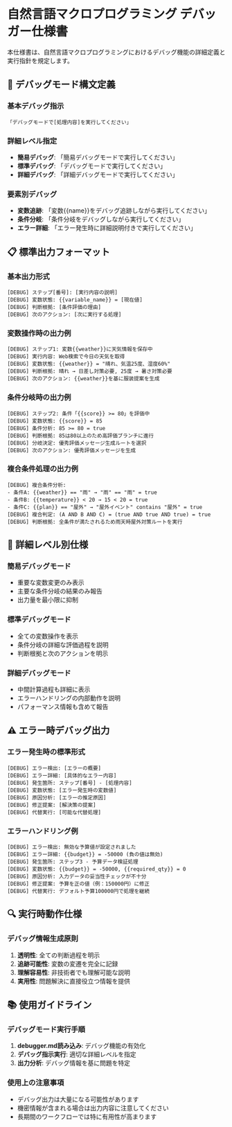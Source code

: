 # 自然言語マクロプログラミング デバッガー仕様書

本仕様書は、自然言語マクロプログラミングにおけるデバッグ機能の詳細定義と実行指針を規定します。

## 🔧 デバッグモード構文定義

### 基本デバッグ指示
```
「デバッグモードで[処理内容]を実行してください」
```

### 詳細レベル指定
- **簡易デバッグ**: 「簡易デバッグモードで実行してください」
- **標準デバッグ**: 「デバッグモードで実行してください」
- **詳細デバッグ**: 「詳細デバッグモードで実行してください」

### 要素別デバッグ
- **変数追跡**: 「変数{{name}}をデバッグ追跡しながら実行してください」
- **条件分岐**: 「条件分岐をデバッグしながら実行してください」
- **エラー詳細**: 「エラー発生時に詳細説明付きで実行してください」

## 📋 標準出力フォーマット

### 基本出力形式
```
[DEBUG] ステップ[番号]: [実行内容の説明]
[DEBUG] 変数状態: {{variable_name}} = [現在値]
[DEBUG] 判断根拠: [条件評価の理由]
[DEBUG] 次のアクション: [次に実行する処理]
```

### 変数操作時の出力例
```
[DEBUG] ステップ1: 変数{{weather}}に天気情報を保存中
[DEBUG] 実行内容: Web検索で今日の天気を取得
[DEBUG] 変数状態: {{weather}} = "晴れ、気温25度、湿度60%"
[DEBUG] 判断根拠: 晴れ → 日差し対策必要, 25度 → 暑さ対策必要
[DEBUG] 次のアクション: {{weather}}を基に服装提案を生成
```

### 条件分岐時の出力例
```
[DEBUG] ステップ2: 条件「{{score}} >= 80」を評価中
[DEBUG] 変数状態: {{score}} = 85
[DEBUG] 条件分析: 85 >= 80 = true
[DEBUG] 判断根拠: 85は80以上のため高評価ブランチに進行
[DEBUG] 分岐決定: 優秀評価メッセージ生成ルートを選択
[DEBUG] 次のアクション: 優秀評価メッセージを生成
```

### 複合条件処理の出力例
```
[DEBUG] 複合条件分析:
- 条件A: {{weather}} == "雨" → "雨" == "雨" = true
- 条件B: {{temperature}} < 20 → 15 < 20 = true
- 条件C: {{plan}} == "屋外" → "屋外イベント" contains "屋外" = true
[DEBUG] 複合判定: (A AND B AND C) = (true AND true AND true) = true
[DEBUG] 判断根拠: 全条件が満たされるため雨天時屋外対策ルートを実行
```

## 🎯 詳細レベル別仕様

### 簡易デバッグモード
- 重要な変数変更のみ表示
- 主要な条件分岐の結果のみ報告
- 出力量を最小限に抑制

### 標準デバッグモード  
- 全ての変数操作を表示
- 条件分岐の詳細な評価過程を説明
- 判断根拠と次のアクションを明示

### 詳細デバッグモード
- 中間計算過程も詳細に表示
- エラーハンドリングの内部動作を説明
- パフォーマンス情報も含めて報告

## ⚠️ エラー時デバッグ出力

### エラー発生時の標準形式
```
[DEBUG] エラー検出: [エラーの概要]
[DEBUG] エラー詳細: [具体的なエラー内容]
[DEBUG] 発生箇所: ステップ[番号] - [処理内容]
[DEBUG] 変数状態: [エラー発生時の変数値]
[DEBUG] 原因分析: [エラーの推定原因]
[DEBUG] 修正提案: [解決策の提案]
[DEBUG] 代替実行: [可能な代替処理]
```

### エラーハンドリング例
```
[DEBUG] エラー検出: 無効な予算値が設定されました
[DEBUG] エラー詳細: {{budget}} = -50000 (負の値は無効)
[DEBUG] 発生箇所: ステップ3 - 予算データ検証処理
[DEBUG] 変数状態: {{budget}} = -50000, {{required_qty}} = 0
[DEBUG] 原因分析: 入力データの妥当性チェックが不十分
[DEBUG] 修正提案: 予算を正の値（例：150000円）に修正
[DEBUG] 代替実行: デフォルト予算100000円で処理を継続
```

## 🔍 実行時動作仕様

### デバッグ情報生成原則
1. **透明性**: 全ての判断過程を明示
2. **追跡可能性**: 変数の変遷を完全に記録
3. **理解容易性**: 非技術者でも理解可能な説明
4. **実用性**: 問題解決に直接役立つ情報を提供

## 📚 使用ガイドライン

### デバッグモード実行手順
1. **debugger.md読み込み**: デバッグ機能の有効化
2. **デバッグ指示実行**: 適切な詳細レベルを指定
3. **出力分析**: デバッグ情報を基に問題を特定

### 使用上の注意事項
- デバッグ出力は大量になる可能性があります
- 機密情報が含まれる場合は出力内容に注意してください
- 長期間のワークフローでは特に有用性が高まります